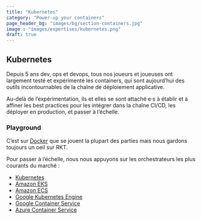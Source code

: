```yaml
---
title: "Kubernetes"
category: "Power-up your containers"
page_header_bg: "images/bg/section-containers.jpg"
image : "images/expertises/kubernetes.png"
draft: true
---
```



## Kubernetes

Depuis 5 ans dev, ops et devops, tous nos joueurs et joueuses ont largement testé et expérimenté les containers, qui sont aujourd’hui des outils incontournables de la chaîne de déploiement applicative.

Au-delà de l’expérimentation, ils et elles se sont attaché·e·s à établir et à affiner les best practices pour les intégrer dans la chaîne CI/CD, les déployer en production, et passer à l’échelle.

### Playground

C’est sur [Docker](https://www.docker.com/) que se jouent la plupart des parties mais nous gardons toujours un oeil sur RKT.

Pour passer à l’échelle, nous nous appuyons sur les orchestrateurs les plus courants du marché :

- [Kubernetes](https://kubernetes.io/)
- [Amazon EKS](https://aws.amazon.com/eks/)
- [Amazon ECS](https://aws.amazon.com/ecs/)
- [Google Kubernetes Engine](https://cloud.google.com/kubernetes-engine)
- [Google Container Service](https://cloud.google.com/compute/docs/containers)
- [Azure Container Service](https://azure.microsoft.com/en-us/services/container-instances/)
